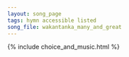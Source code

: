 ```yaml
---
layout: song_page
tags: hymn accessible listed
song_file: wakantanka_many_and_great
---
```


{% include choice_and_music.html %}
